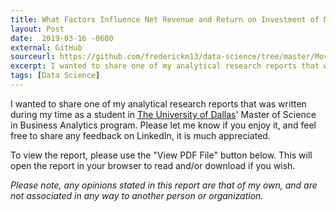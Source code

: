 ```yaml
---
title: What Factors Influence Net Revenue and Return on Investment of Movies at the Box Office?
layout: Post
date:  2019-03-16 -0600
external: GitHub
sourceurl: https://github.com/frederickm13/data-science/tree/master/MoviesBoxOfficeAnalysisReport
excerpt: I wanted to share one of my analytical research reports that was written during my time as a student in The University of Dallas' Master of Science in Business Analytics program. 
tags: [Data Science]
---
```


I wanted to share one of my analytical research reports that was written during my time as a student in [The University of Dallas](https://udallas.edu/)' Master of Science in Business Analytics program. Please let me know if you enjoy it, and feel free to share any feedback on LinkedIn, it is much appreciated.

To view the report, please use the "View PDF File" button below. This will open the report in your browser to read and/or download if you wish.

*Please note, any opinions stated in this report are that of my own, and are not associated in any way to another person or organization.*